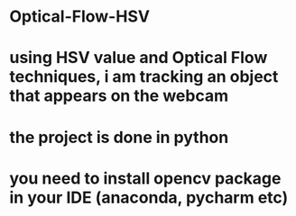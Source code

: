 # Optical-Flow-HSV
# using HSV value and Optical Flow techniques, i am tracking an object that appears on the webcam
# the project is done in python
# you need to install opencv package in your IDE (anaconda, pycharm etc)
